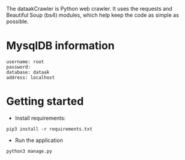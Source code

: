 
The dataakCrawler is Python web crawler.
It uses the requests and Beautiful Soup (bs4) modules, which help keep the code as simple as possible.


# MysqlDB information
```
username: root
password: 
database: dataak
address: localhost
```

# Getting started

* Install requirements:
````
pip3 install -r requirements.txt
````
* Run the application
````
python3 manage.py 
````
